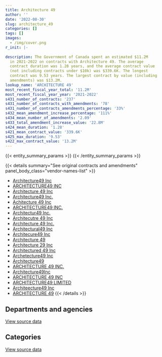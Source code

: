 ```yaml
---
title: Architecture 49
author: ''
date: '2022-08-30'
slug: architecture_49
categories: []
tags: []
images:
  - /img/cover.png
r_init: |-
  
description: The Government of Canada spent an estimated $11.2M
  in 2021-2022 on contracts with Architecture 49. The average
  contract duration was 1.28 years, and the average contract value
  (not including contracts under $10k) was $339.6K. The longest
  contract was 9.53 years. The largest contract by value (including
  amendments) was $13.2M.
lookup_name: 'ARCHITECTURE 49'
most_recent_fiscal_year_total: '11.2M'
most_recent_fiscal_year_year: '2021-2022'
s431_number_of_contracts: '237'
s431_number_of_contracts_with_amendments: '78'
s431_number_of_contracts_amendments_percentage: '33%'
s432_mean_amendment_increase_percentage: '111%'
s434_mean_number_of_amendments: '2.09'
s433_total_amendment_increase_value: '22.8M'
s424_mean_duration: '1.28'
s421_mean_contract_value: '339.6K'
s425_max_duration: '9.53'
s422_max_contract_value: '13.2M'
---
```


<script src="/rmarkdown-libs/htmlwidgets/htmlwidgets.js"></script>
<link href="/rmarkdown-libs/datatables-css/datatables-crosstalk.css" rel="stylesheet" />
<script src="/rmarkdown-libs/datatables-binding/datatables.js"></script>
<script src="/rmarkdown-libs/jquery/jquery-3.6.0.min.js"></script>
<link href="/rmarkdown-libs/dt-core-bootstrap/css/dataTables.bootstrap.min.css" rel="stylesheet" />
<link href="/rmarkdown-libs/dt-core-bootstrap/css/dataTables.bootstrap.extra.css" rel="stylesheet" />
<script src="/rmarkdown-libs/dt-core-bootstrap/js/jquery.dataTables.min.js"></script>
<script src="/rmarkdown-libs/dt-core-bootstrap/js/dataTables.bootstrap.min.js"></script>
<link href="/rmarkdown-libs/crosstalk/css/crosstalk.min.css" rel="stylesheet" />
<script src="/rmarkdown-libs/crosstalk/js/crosstalk.min.js"></script>
<script src="/rmarkdown-libs/htmlwidgets/htmlwidgets.js"></script>
<link href="/rmarkdown-libs/datatables-css/datatables-crosstalk.css" rel="stylesheet" />
<script src="/rmarkdown-libs/datatables-binding/datatables.js"></script>
<script src="/rmarkdown-libs/jquery/jquery-3.6.0.min.js"></script>
<link href="/rmarkdown-libs/dt-core-bootstrap/css/dataTables.bootstrap.min.css" rel="stylesheet" />
<link href="/rmarkdown-libs/dt-core-bootstrap/css/dataTables.bootstrap.extra.css" rel="stylesheet" />
<script src="/rmarkdown-libs/dt-core-bootstrap/js/jquery.dataTables.min.js"></script>
<script src="/rmarkdown-libs/dt-core-bootstrap/js/dataTables.bootstrap.min.js"></script>
<link href="/rmarkdown-libs/crosstalk/css/crosstalk.min.css" rel="stylesheet" />
<script src="/rmarkdown-libs/crosstalk/js/crosstalk.min.js"></script>

{{< entity_summary_params >}}
{{< /entity_summary_params >}}

{{< details summary="See original contracts and amendments" panel_body_class="vendor-names-list" >}}
- [Architecture49 Inc](https://search.open.canada.ca/en/ct/?sort=contract_value_f%20desc&page=1&search_text=%22Architecture49%20Inc%22)
- [ARCHITECTURE49 INC](https://search.open.canada.ca/en/ct/?sort=contract_value_f%20desc&page=1&search_text=%22ARCHITECTURE49%20INC%22)
- [Architecture 49 Inc](https://search.open.canada.ca/en/ct/?sort=contract_value_f%20desc&page=1&search_text=%22Architecture%2049%20Inc%22)
- [Architecture49 Inc.](https://search.open.canada.ca/en/ct/?sort=contract_value_f%20desc&page=1&search_text=%22Architecture49%20Inc.%22)
- [Achitecture 49 Inc](https://search.open.canada.ca/en/ct/?sort=contract_value_f%20desc&page=1&search_text=%22Achitecture%2049%20Inc%22)
- [ARCHITECTURE49 INC.](https://search.open.canada.ca/en/ct/?sort=contract_value_f%20desc&page=1&search_text=%22ARCHITECTURE49%20INC.%22)
- [Architectur49 Inc.](https://search.open.canada.ca/en/ct/?sort=contract_value_f%20desc&page=1&search_text=%22Architectur49%20Inc.%22)
- [Architecutre 49 Inc](https://search.open.canada.ca/en/ct/?sort=contract_value_f%20desc&page=1&search_text=%22Architecutre%2049%20Inc%22)
- [Architecture 49 Inc.](https://search.open.canada.ca/en/ct/?sort=contract_value_f%20desc&page=1&search_text=%22Architecture%2049%20Inc.%22)
- [Architectural49 Inc](https://search.open.canada.ca/en/ct/?sort=contract_value_f%20desc&page=1&search_text=%22Architectural49%20Inc%22)
- [Architecure49 Inc](https://search.open.canada.ca/en/ct/?sort=contract_value_f%20desc&page=1&search_text=%22Architecure49%20Inc%22)
- [Architecture 49](https://search.open.canada.ca/en/ct/?sort=contract_value_f%20desc&page=1&search_text=%22Architecture%2049%22)
- [Architecture 29 Inc](https://search.open.canada.ca/en/ct/?sort=contract_value_f%20desc&page=1&search_text=%22Architecture%2029%20Inc%22)
- [Architectured 49 Inc](https://search.open.canada.ca/en/ct/?sort=contract_value_f%20desc&page=1&search_text=%22Architectured%2049%20Inc%22)
- [Archetecture49 Inc](https://search.open.canada.ca/en/ct/?sort=contract_value_f%20desc&page=1&search_text=%22Archetecture49%20Inc%22)
- [Architecture49](https://search.open.canada.ca/en/ct/?sort=contract_value_f%20desc&page=1&search_text=%22Architecture49%22)
- [ARCHITECTURE 49 INC.](https://search.open.canada.ca/en/ct/?sort=contract_value_f%20desc&page=1&search_text=%22ARCHITECTURE%2049%20INC.%22)
- [Architecture49Inc](https://search.open.canada.ca/en/ct/?sort=contract_value_f%20desc&page=1&search_text=%22Architecture49Inc%22)
- [ARCHITECTURE 49 INC](https://search.open.canada.ca/en/ct/?sort=contract_value_f%20desc&page=1&search_text=%22ARCHITECTURE%2049%20INC%22)
- [ARCHITECTURE49 LIMITED](https://search.open.canada.ca/en/ct/?sort=contract_value_f%20desc&page=1&search_text=%22ARCHITECTURE49%20LIMITED%22)
- [Architeecture49 Inc](https://search.open.canada.ca/en/ct/?sort=contract_value_f%20desc&page=1&search_text=%22Architeecture49%20Inc%22)
- [ARCHITECTURE 49](https://search.open.canada.ca/en/ct/?sort=contract_value_f%20desc&page=1&search_text=%22ARCHITECTURE%2049%22)
{{< /details >}}

## Departments and agencies

<div id="htmlwidget-1" style="width:100%;height:auto;" class="datatables html-widget"></div>
<script type="application/json" data-for="htmlwidget-1">{"x":{"style":"bootstrap","filter":"none","vertical":false,"data":[["<a href=\"/departments/aafc-aac/\">Agriculture and Agri-Food Canada<\/a>","<a href=\"/departments/dfo-mpo/\">Fisheries and Oceans Canada<\/a>","<a href=\"/departments/dnd-mdn/\">National Defence<\/a>","<a href=\"/departments/pc/\">Parks Canada<\/a>","<a href=\"/departments/pwgsc-tpsgc/\">Public Services and Procurement Canada<\/a>","<a href=\"/departments/rcmp-grc/\">Royal Canadian Mounted Police<\/a>"],[33289.47,44782.5,2805243.67,670379.88,5451375.55,121089.17],[133889.51,125115.9,2084412.77,null,7368728.4,471662.09],[null,48936.3,2416772.02,null,8206275.13,501388.63],[null,null,930539.44,null,9487373.55,734926.93]],"container":"<table class=\"table table-striped table-hover row-border order-column display\">\n  <thead>\n    <tr>\n      <th>Department<\/th>\n      <th>2018-2019<\/th>\n      <th>2019-2020<\/th>\n      <th>2020-2021<\/th>\n      <th>2021-2022<\/th>\n    <\/tr>\n  <\/thead>\n<\/table>","options":{"order":[[4,"desc"]],"pageLength":10,"autoWidth":true,"columnDefs":[{"targets":1,"render":"function(data, type, row, meta) {\n    return type !== 'display' ? data : DTWidget.formatCurrency(data, \"$\", 2, 3, \",\", \".\", true, null);\n  }"},{"targets":2,"render":"function(data, type, row, meta) {\n    return type !== 'display' ? data : DTWidget.formatCurrency(data, \"$\", 2, 3, \",\", \".\", true, null);\n  }"},{"targets":3,"render":"function(data, type, row, meta) {\n    return type !== 'display' ? data : DTWidget.formatCurrency(data, \"$\", 2, 3, \",\", \".\", true, null);\n  }"},{"targets":4,"render":"function(data, type, row, meta) {\n    return type !== 'display' ? data : DTWidget.formatCurrency(data, \"$\", 2, 3, \",\", \".\", true, null);\n  }"},{"width":"16%","targets":[1,2,3,4]},{"className":"dt-right","targets":[1,2,3,4]}],"orderClasses":false}},"evals":["options.columnDefs.0.render","options.columnDefs.1.render","options.columnDefs.2.render","options.columnDefs.3.render"],"jsHooks":[]}</script>
<p class="text-right">
<a href="https://github.com/GoC-Spending/contracts-data/tree/main/data/out/vendors/architecture_49/summary_by_fiscal_year_by_department.csv" class="source-data-link btn btn-link">View source data</a>
</p>

## Categories

<div id="htmlwidget-2" style="width:100%;height:auto;" class="datatables html-widget"></div>
<script type="application/json" data-for="htmlwidget-2">{"x":{"style":"bootstrap","filter":"none","vertical":false,"data":[["<a href=\"/categories/facilities_and_construction/\">Facilities and construction<\/a>","<a href=\"/categories/professional_services/\">Professional services<\/a>"],[8916011.22,210149.01],[9518079.55,665729.12],[10550677.97,622694.11],[11020569.28,132270.64]],"container":"<table class=\"table table-striped table-hover row-border order-column display\">\n  <thead>\n    <tr>\n      <th>Category<\/th>\n      <th>2018-2019<\/th>\n      <th>2019-2020<\/th>\n      <th>2020-2021<\/th>\n      <th>2021-2022<\/th>\n    <\/tr>\n  <\/thead>\n<\/table>","options":{"order":[[4,"desc"]],"dom":"t","pageLength":30,"autoWidth":true,"columnDefs":[{"targets":1,"render":"function(data, type, row, meta) {\n    return type !== 'display' ? data : DTWidget.formatCurrency(data, \"$\", 2, 3, \",\", \".\", true, null);\n  }"},{"targets":2,"render":"function(data, type, row, meta) {\n    return type !== 'display' ? data : DTWidget.formatCurrency(data, \"$\", 2, 3, \",\", \".\", true, null);\n  }"},{"targets":3,"render":"function(data, type, row, meta) {\n    return type !== 'display' ? data : DTWidget.formatCurrency(data, \"$\", 2, 3, \",\", \".\", true, null);\n  }"},{"targets":4,"render":"function(data, type, row, meta) {\n    return type !== 'display' ? data : DTWidget.formatCurrency(data, \"$\", 2, 3, \",\", \".\", true, null);\n  }"},{"width":"16%","targets":[1,2,3,4]},{"className":"dt-right","targets":[1,2,3,4]}],"orderClasses":false,"lengthMenu":[10,25,30,50,100]}},"evals":["options.columnDefs.0.render","options.columnDefs.1.render","options.columnDefs.2.render","options.columnDefs.3.render"],"jsHooks":[]}</script>
<p class="text-right">
<a href="https://github.com/GoC-Spending/contracts-data/tree/main/data/out/vendors/architecture_49/summary_by_fiscal_year_by_category.csv" class="source-data-link btn btn-link">View source data</a>
</p>
